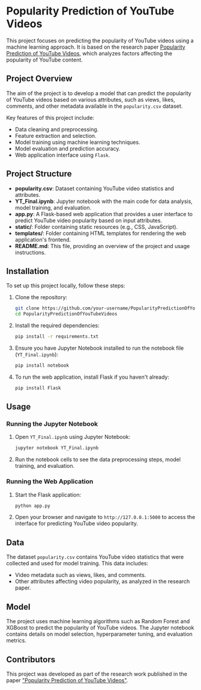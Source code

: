
# Popularity Prediction of YouTube Videos

This project focuses on predicting the popularity of YouTube videos using a machine learning approach. It is based on the research paper [Popularity Prediction of YouTube Videos](https://ieeexplore.ieee.org/document/9734220), which analyzes factors affecting the popularity of YouTube content.

## Project Overview

The aim of the project is to develop a model that can predict the popularity of YouTube videos based on various attributes, such as views, likes, comments, and other metadata available in the `popularity.csv` dataset.

Key features of this project include:
- Data cleaning and preprocessing.
- Feature extraction and selection.
- Model training using machine learning techniques.
- Model evaluation and prediction accuracy.
- Web application interface using `Flask`.

## Project Structure

- **popularity.csv**: Dataset containing YouTube video statistics and attributes.
- **YT_Final.ipynb**: Jupyter notebook with the main code for data analysis, model training, and evaluation.
- **app.py**: A Flask-based web application that provides a user interface to predict YouTube video popularity based on input attributes.
- **static/**: Folder containing static resources (e.g., CSS, JavaScript).
- **templates/**: Folder containing HTML templates for rendering the web application's frontend.
- **README.md**: This file, providing an overview of the project and usage instructions.

## Installation

To set up this project locally, follow these steps:

1. Clone the repository:
   ```bash
   git clone https://github.com/your-username/PopularityPredictionOfYouTubeVideos.git
   cd PopularityPredictionOfYouTubeVideos
   ```

2. Install the required dependencies:
   ```bash
   pip install -r requirements.txt
   ```

3. Ensure you have Jupyter Notebook installed to run the notebook file (`YT_Final.ipynb`):
   ```bash
   pip install notebook
   ```

4. To run the web application, install Flask if you haven't already:
   ```bash
   pip install Flask
   ```

## Usage

### Running the Jupyter Notebook

1. Open `YT_Final.ipynb` using Jupyter Notebook:
   ```bash
   jupyter notebook YT_Final.ipynb
   ```

2. Run the notebook cells to see the data preprocessing steps, model training, and evaluation.

### Running the Web Application

1. Start the Flask application:
   ```bash
   python app.py
   ```

2. Open your browser and navigate to `http://127.0.0.1:5000` to access the interface for predicting YouTube video popularity.

## Data

The dataset `popularity.csv` contains YouTube video statistics that were collected and used for model training. This data includes:
- Video metadata such as views, likes, and comments.
- Other attributes affecting video popularity, as analyzed in the research paper.

## Model

The project uses machine learning algorithms such as Random Forest and XGBoost to predict the popularity of YouTube videos. The Jupyter notebook contains details on model selection, hyperparameter tuning, and evaluation metrics.

## Contributors

This project was developed as part of the research work published in the paper ["Popularity Prediction of YouTube Videos"](https://ieeexplore.ieee.org/document/9734220).
